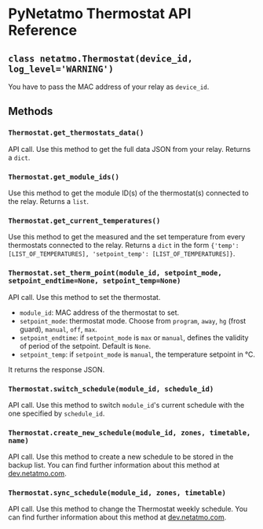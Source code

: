 # PyNetatmo Thermostat API Reference

## `class netatmo.Thermostat(device_id, log_level='WARNING')`
You have to pass the MAC address of your relay as `device_id`.

## Methods

### `Thermostat.get_thermostats_data()`
API call. Use this method to get the full data JSON from your relay. Returns a `dict`.

### `Thermostat.get_module_ids()`
Use this method to get the module ID(s) of the thermostat(s) connected to the relay. Returns a `list`.

### `Thermostat.get_current_temperatures()`
Use this method to get the measured and the set temperature from every thermostats connected to the relay. Returns a `dict` in the form `{'temp': [LIST_OF_TEMPERATURES], 'setpoint_temp': [LIST_OF_TEMPERATURES]}`.

### `Thermostat.set_therm_point(module_id, setpoint_mode, setpoint_endtime=None, setpoint_temp=None)`
API call. Use this method to set the thermostat.
- `module_id`: MAC address of the thermostat to set.
- `setpoint_mode`: thermostat mode. Choose from `program`, `away`, `hg` (frost guard), `manual`, `off`, `max`.
- `setpoint_endtime`: if `setpoint_mode` is `max` or `manual`, defines the validity of period of the setpoint. Default is `None`.
- `setpoint_temp`: if `setpoint_mode` is `manual`, the temperature setpoint in °C.

It returns the response JSON.

### `Thermostat.switch_schedule(module_id, schedule_id)`
API call. Use this method to switch `module_id`'s current schedule with the one specified by `schedule_id`.

### `Thermostat.create_new_schedule(module_id, zones, timetable, name)`
API call. Use this method to create a new schedule to be stored in the backup list. You can find further information about this method at [dev.netatmo.com](https://dev.netatmo.com/dev/resources/technical/reference/thermostat/createnewschedule).

### `Thermostat.sync_schedule(module_id, zones, timetable)`
API call. Use this method to change the Thermostat weekly schedule. You can find further information about this method at [dev.netatmo.com](https://dev.netatmo.com/dev/resources/technical/reference/thermostat/syncschedule).
